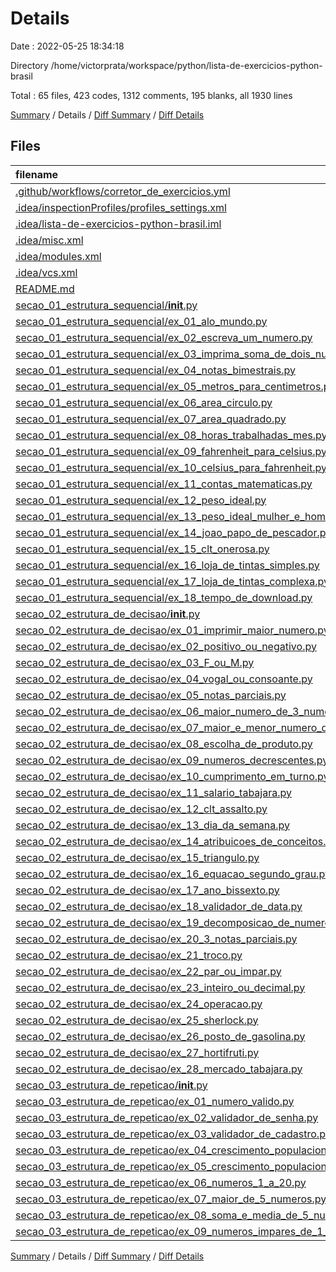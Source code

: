 # Details

Date : 2022-05-25 18:34:18

Directory /home/victorprata/workspace/python/lista-de-exercicios-python-brasil

Total : 65 files,  423 codes, 1312 comments, 195 blanks, all 1930 lines

[Summary](results.md) / Details / [Diff Summary](diff.md) / [Diff Details](diff-details.md)

## Files
| filename | language | code | comment | blank | total |
| :--- | :--- | ---: | ---: | ---: | ---: |
| [.github/workflows/corretor_de_exercicios.yml](/.github/workflows/corretor_de_exercicios.yml) | YAML | 235 | 0 | 3 | 238 |
| [.idea/inspectionProfiles/profiles_settings.xml](/.idea/inspectionProfiles/profiles_settings.xml) | XML | 6 | 0 | 0 | 6 |
| [.idea/lista-de-exercicios-python-brasil.iml](/.idea/lista-de-exercicios-python-brasil.iml) | XML | 12 | 0 | 0 | 12 |
| [.idea/misc.xml](/.idea/misc.xml) | XML | 4 | 0 | 0 | 4 |
| [.idea/modules.xml](/.idea/modules.xml) | XML | 8 | 0 | 0 | 8 |
| [.idea/vcs.xml](/.idea/vcs.xml) | XML | 6 | 0 | 0 | 6 |
| [README.md](/README.md) | Markdown | 36 | 0 | 16 | 52 |
| [secao_01_estrutura_sequencial/__init__.py](/secao_01_estrutura_sequencial/__init__.py) | Python | 0 | 0 | 1 | 1 |
| [secao_01_estrutura_sequencial/ex_01_alo_mundo.py](/secao_01_estrutura_sequencial/ex_01_alo_mundo.py) | Python | 2 | 11 | 2 | 15 |
| [secao_01_estrutura_sequencial/ex_02_escreva_um_numero.py](/secao_01_estrutura_sequencial/ex_02_escreva_um_numero.py) | Python | 3 | 13 | 3 | 19 |
| [secao_01_estrutura_sequencial/ex_03_imprima_soma_de_dois_numeros.py](/secao_01_estrutura_sequencial/ex_03_imprima_soma_de_dois_numeros.py) | Python | 5 | 14 | 3 | 22 |
| [secao_01_estrutura_sequencial/ex_04_notas_bimestrais.py](/secao_01_estrutura_sequencial/ex_04_notas_bimestrais.py) | Python | 7 | 14 | 5 | 26 |
| [secao_01_estrutura_sequencial/ex_05_metros_para_centimetros.py](/secao_01_estrutura_sequencial/ex_05_metros_para_centimetros.py) | Python | 4 | 16 | 4 | 24 |
| [secao_01_estrutura_sequencial/ex_06_area_circulo.py](/secao_01_estrutura_sequencial/ex_06_area_circulo.py) | Python | 5 | 17 | 3 | 25 |
| [secao_01_estrutura_sequencial/ex_07_area_quadrado.py](/secao_01_estrutura_sequencial/ex_07_area_quadrado.py) | Python | 6 | 19 | 4 | 29 |
| [secao_01_estrutura_sequencial/ex_08_horas_trabalhadas_mes.py](/secao_01_estrutura_sequencial/ex_08_horas_trabalhadas_mes.py) | Python | 5 | 16 | 3 | 24 |
| [secao_01_estrutura_sequencial/ex_09_fahrenheit_para_celsius.py](/secao_01_estrutura_sequencial/ex_09_fahrenheit_para_celsius.py) | Python | 4 | 19 | 3 | 26 |
| [secao_01_estrutura_sequencial/ex_10_celsius_para_fahrenheit.py](/secao_01_estrutura_sequencial/ex_10_celsius_para_fahrenheit.py) | Python | 4 | 18 | 3 | 25 |
| [secao_01_estrutura_sequencial/ex_11_contas_matematicas.py](/secao_01_estrutura_sequencial/ex_11_contas_matematicas.py) | Python | 10 | 21 | 6 | 37 |
| [secao_01_estrutura_sequencial/ex_12_peso_ideal.py](/secao_01_estrutura_sequencial/ex_12_peso_ideal.py) | Python | 4 | 18 | 3 | 25 |
| [secao_01_estrutura_sequencial/ex_13_peso_ideal_mulher_e_homem.py](/secao_01_estrutura_sequencial/ex_13_peso_ideal_mulher_e_homem.py) | Python | 6 | 21 | 5 | 32 |
| [secao_01_estrutura_sequencial/ex_14_joao_papo_de_pescador.py](/secao_01_estrutura_sequencial/ex_14_joao_papo_de_pescador.py) | Python | 1 | 25 | 3 | 29 |
| [secao_01_estrutura_sequencial/ex_15_clt_onerosa.py](/secao_01_estrutura_sequencial/ex_15_clt_onerosa.py) | Python | 1 | 26 | 3 | 30 |
| [secao_01_estrutura_sequencial/ex_16_loja_de_tintas_simples.py](/secao_01_estrutura_sequencial/ex_16_loja_de_tintas_simples.py) | Python | 1 | 20 | 3 | 24 |
| [secao_01_estrutura_sequencial/ex_17_loja_de_tintas_complexa.py](/secao_01_estrutura_sequencial/ex_17_loja_de_tintas_complexa.py) | Python | 1 | 29 | 3 | 33 |
| [secao_01_estrutura_sequencial/ex_18_tempo_de_download.py](/secao_01_estrutura_sequencial/ex_18_tempo_de_download.py) | Python | 1 | 20 | 3 | 24 |
| [secao_02_estrutura_de_decisao/__init__.py](/secao_02_estrutura_de_decisao/__init__.py) | Python | 0 | 0 | 1 | 1 |
| [secao_02_estrutura_de_decisao/ex_01_imprimir_maior_numero.py](/secao_02_estrutura_de_decisao/ex_01_imprimir_maior_numero.py) | Python | 1 | 16 | 3 | 20 |
| [secao_02_estrutura_de_decisao/ex_02_positivo_ou_negativo.py](/secao_02_estrutura_de_decisao/ex_02_positivo_ou_negativo.py) | Python | 1 | 16 | 3 | 20 |
| [secao_02_estrutura_de_decisao/ex_03_F_ou_M.py](/secao_02_estrutura_de_decisao/ex_03_F_ou_M.py) | Python | 1 | 17 | 3 | 21 |
| [secao_02_estrutura_de_decisao/ex_04_vogal_ou_consoante.py](/secao_02_estrutura_de_decisao/ex_04_vogal_ou_consoante.py) | Python | 1 | 16 | 3 | 20 |
| [secao_02_estrutura_de_decisao/ex_05_notas_parciais.py](/secao_02_estrutura_de_decisao/ex_05_notas_parciais.py) | Python | 1 | 20 | 3 | 24 |
| [secao_02_estrutura_de_decisao/ex_06_maior_numero_de_3_numeros.py](/secao_02_estrutura_de_decisao/ex_06_maior_numero_de_3_numeros.py) | Python | 1 | 16 | 3 | 20 |
| [secao_02_estrutura_de_decisao/ex_07_maior_e_menor_numero_de_3_numeros.py](/secao_02_estrutura_de_decisao/ex_07_maior_e_menor_numero_de_3_numeros.py) | Python | 1 | 20 | 3 | 24 |
| [secao_02_estrutura_de_decisao/ex_08_escolha_de_produto.py](/secao_02_estrutura_de_decisao/ex_08_escolha_de_produto.py) | Python | 1 | 19 | 3 | 23 |
| [secao_02_estrutura_de_decisao/ex_09_numeros_decrescentes.py](/secao_02_estrutura_de_decisao/ex_09_numeros_decrescentes.py) | Python | 1 | 17 | 3 | 21 |
| [secao_02_estrutura_de_decisao/ex_10_cumprimento_em_turno.py](/secao_02_estrutura_de_decisao/ex_10_cumprimento_em_turno.py) | Python | 1 | 24 | 3 | 28 |
| [secao_02_estrutura_de_decisao/ex_11_salario_tabajara.py](/secao_02_estrutura_de_decisao/ex_11_salario_tabajara.py) | Python | 1 | 40 | 3 | 44 |
| [secao_02_estrutura_de_decisao/ex_12_clt_assalto.py](/secao_02_estrutura_de_decisao/ex_12_clt_assalto.py) | Python | 1 | 52 | 3 | 56 |
| [secao_02_estrutura_de_decisao/ex_13_dia_da_semana.py](/secao_02_estrutura_de_decisao/ex_13_dia_da_semana.py) | Python | 1 | 28 | 3 | 32 |
| [secao_02_estrutura_de_decisao/ex_14_atribuicoes_de_conceitos.py](/secao_02_estrutura_de_decisao/ex_14_atribuicoes_de_conceitos.py) | Python | 1 | 45 | 3 | 49 |
| [secao_02_estrutura_de_decisao/ex_15_triangulo.py](/secao_02_estrutura_de_decisao/ex_15_triangulo.py) | Python | 1 | 26 | 3 | 30 |
| [secao_02_estrutura_de_decisao/ex_16_equacao_segundo_grau.py](/secao_02_estrutura_de_decisao/ex_16_equacao_segundo_grau.py) | Python | 1 | 25 | 3 | 29 |
| [secao_02_estrutura_de_decisao/ex_17_ano_bissexto.py](/secao_02_estrutura_de_decisao/ex_17_ano_bissexto.py) | Python | 1 | 19 | 3 | 23 |
| [secao_02_estrutura_de_decisao/ex_18_validador_de_data.py](/secao_02_estrutura_de_decisao/ex_18_validador_de_data.py) | Python | 1 | 23 | 3 | 27 |
| [secao_02_estrutura_de_decisao/ex_19_decomposicao_de_numero.py](/secao_02_estrutura_de_decisao/ex_19_decomposicao_de_numero.py) | Python | 1 | 51 | 3 | 55 |
| [secao_02_estrutura_de_decisao/ex_20_3_notas_parciais.py](/secao_02_estrutura_de_decisao/ex_20_3_notas_parciais.py) | Python | 1 | 20 | 3 | 24 |
| [secao_02_estrutura_de_decisao/ex_21_troco.py](/secao_02_estrutura_de_decisao/ex_21_troco.py) | Python | 8 | 26 | 3 | 37 |
| [secao_02_estrutura_de_decisao/ex_22_par_ou_impar.py](/secao_02_estrutura_de_decisao/ex_22_par_ou_impar.py) | Python | 1 | 21 | 3 | 25 |
| [secao_02_estrutura_de_decisao/ex_23_inteiro_ou_decimal.py](/secao_02_estrutura_de_decisao/ex_23_inteiro_ou_decimal.py) | Python | 1 | 21 | 3 | 25 |
| [secao_02_estrutura_de_decisao/ex_24_operacao.py](/secao_02_estrutura_de_decisao/ex_24_operacao.py) | Python | 1 | 30 | 3 | 34 |
| [secao_02_estrutura_de_decisao/ex_25_sherlock.py](/secao_02_estrutura_de_decisao/ex_25_sherlock.py) | Python | 1 | 32 | 3 | 36 |
| [secao_02_estrutura_de_decisao/ex_26_posto_de_gasolina.py](/secao_02_estrutura_de_decisao/ex_26_posto_de_gasolina.py) | Python | 1 | 34 | 3 | 38 |
| [secao_02_estrutura_de_decisao/ex_27_hortifruti.py](/secao_02_estrutura_de_decisao/ex_27_hortifruti.py) | Python | 1 | 58 | 3 | 62 |
| [secao_02_estrutura_de_decisao/ex_28_mercado_tabajara.py](/secao_02_estrutura_de_decisao/ex_28_mercado_tabajara.py) | Python | 1 | 46 | 3 | 50 |
| [secao_03_estrutura_de_repeticao/__init__.py](/secao_03_estrutura_de_repeticao/__init__.py) | Python | 0 | 0 | 1 | 1 |
| [secao_03_estrutura_de_repeticao/ex_01_numero_valido.py](/secao_03_estrutura_de_repeticao/ex_01_numero_valido.py) | Python | 1 | 33 | 3 | 37 |
| [secao_03_estrutura_de_repeticao/ex_02_validador_de_senha.py](/secao_03_estrutura_de_repeticao/ex_02_validador_de_senha.py) | Python | 1 | 20 | 3 | 24 |
| [secao_03_estrutura_de_repeticao/ex_03_validador_de_cadastro.py](/secao_03_estrutura_de_repeticao/ex_03_validador_de_cadastro.py) | Python | 1 | 39 | 3 | 43 |
| [secao_03_estrutura_de_repeticao/ex_04_crescimento_populacional.py](/secao_03_estrutura_de_repeticao/ex_04_crescimento_populacional.py) | Python | 1 | 15 | 3 | 19 |
| [secao_03_estrutura_de_repeticao/ex_05_crescimento_populacional_parametrizavel.py](/secao_03_estrutura_de_repeticao/ex_05_crescimento_populacional_parametrizavel.py) | Python | 3 | 20 | 3 | 26 |
| [secao_03_estrutura_de_repeticao/ex_06_numeros_1_a_20.py](/secao_03_estrutura_de_repeticao/ex_06_numeros_1_a_20.py) | Python | 1 | 32 | 3 | 36 |
| [secao_03_estrutura_de_repeticao/ex_07_maior_de_5_numeros.py](/secao_03_estrutura_de_repeticao/ex_07_maior_de_5_numeros.py) | Python | 1 | 12 | 3 | 16 |
| [secao_03_estrutura_de_repeticao/ex_08_soma_e_media_de_5_numeros.py](/secao_03_estrutura_de_repeticao/ex_08_soma_e_media_de_5_numeros.py) | Python | 1 | 15 | 3 | 19 |
| [secao_03_estrutura_de_repeticao/ex_09_numeros_impares_de_1_a_50.py](/secao_03_estrutura_de_repeticao/ex_09_numeros_impares_de_1_a_50.py) | Python | 1 | 11 | 3 | 15 |

[Summary](results.md) / Details / [Diff Summary](diff.md) / [Diff Details](diff-details.md)